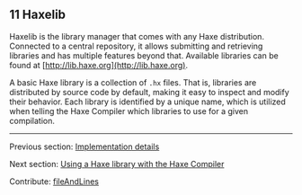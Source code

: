 ## 11 Haxelib

Haxelib is the library manager that comes with any Haxe distribution. Connected to a central repository, it allows submitting and retrieving libraries and has multiple features beyond that. Available libraries can be found at [http://lib.haxe.org](http://lib.haxe.org).

A basic Haxe library is a collection of `.hx` files. That is, libraries are distributed by source code by default, making it easy to inspect and modify their behavior. Each library is identified by a unique name, which is utilized when telling the Haxe Compiler which libraries to use for a given compilation.

---

Previous section: [Implementation details](std-Json-implementation-details.md)

Next section: [Using a Haxe library with the Haxe Compiler](haxelib-using-haxe.md)

Contribute: [fileAndLines](https://github.com/HaxeFoundation/HaxeManual/blob/master/11-haxelib.tex#L1-1)
